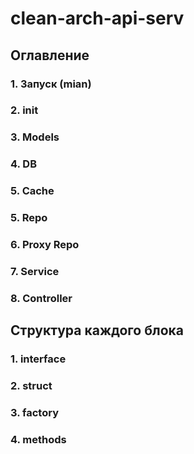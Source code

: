 # clean-arch-api-serv

## Оглавление
### 1. Запуск (mian)
### 2. init
### 3. Models
### 4. DB
### 5. Cache
### 5. Repo
### 6. Proxy Repo
### 7. Service
### 8. Controller


## Структура каждого блока
### 1. interface
### 2. struct
### 3. factory
### 4. methods